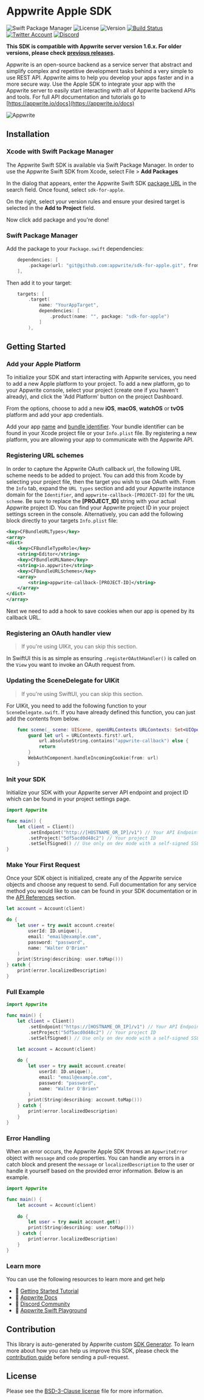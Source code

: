 # Appwrite Apple SDK

![Swift Package Manager](https://img.shields.io/github/v/release/appwrite/sdk-for-apple.svg?color=green&style=flat-square)
![License](https://img.shields.io/github/license/appwrite/sdk-for-apple.svg?style=flat-square)
![Version](https://img.shields.io/badge/api%20version-1.6.1-blue.svg?style=flat-square)
[![Build Status](https://img.shields.io/travis/com/appwrite/sdk-generator?style=flat-square)](https://travis-ci.com/appwrite/sdk-generator)
[![Twitter Account](https://img.shields.io/twitter/follow/appwrite?color=00acee&label=twitter&style=flat-square)](https://twitter.com/appwrite)
[![Discord](https://img.shields.io/discord/564160730845151244?label=discord&style=flat-square)](https://appwrite.io/discord)

**This SDK is compatible with Appwrite server version 1.6.x. For older versions, please check [previous releases](https://github.com/appwrite/sdk-for-apple/releases).**

Appwrite is an open-source backend as a service server that abstract and simplify complex and repetitive development tasks behind a very simple to use REST API. Appwrite aims to help you develop your apps faster and in a more secure way. Use the Apple SDK to integrate your app with the Appwrite server to easily start interacting with all of Appwrite backend APIs and tools. For full API documentation and tutorials go to [https://appwrite.io/docs](https://appwrite.io/docs)

![Appwrite](https://github.com/appwrite/appwrite/raw/main/public/images/github.png)

## Installation

### Xcode with Swift Package Manager

The Appwrite Swift SDK is available via Swift Package Manager. In order to use the Appwrite Swift SDK from Xcode, select File > **Add Packages**

In the dialog that appears, enter the Appwrite Swift SDK [package URL](git@github.com:appwrite/sdk-for-apple.git) in the search field. Once found, select `sdk-for-apple`.

On the right, select your version rules and ensure your desired target is selected in the **Add to Project** field.

Now click add package and you're done!

### Swift Package Manager

Add the package to your `Package.swift` dependencies:

```swift
    dependencies: [
        .package(url: "git@github.com:appwrite/sdk-for-apple.git", from: "8.0.0"),
    ],
```

Then add it to your target:

```swift
    targets: [
        .target(
            name: "YourAppTarget",
            dependencies: [
                .product(name: "", package: "sdk-for-apple")
            ]
        ),
```


## Getting Started

### Add your Apple Platform
To initialize your SDK and start interacting with Appwrite services, you need to add a new Apple platform to your project. To add a new platform, go to your Appwrite console, select your project (create one if you haven't already), and click the 'Add Platform' button on the project Dashboard.

From the options, choose to add a new **iOS**, **macOS**, **watchOS** or **tvOS** platform and add your app credentials.

Add your app <u>name</u> and <u>bundle identifier</u>. Your bundle identifier can be found in your Xcode project file or your `Info.plist` file. By registering a new platform, you are allowing your app to communicate with the Appwrite API.

### Registering URL schemes

In order to capture the Appwrite OAuth callback url, the following URL scheme needs to be added to project. You can add this from Xcode by selecting your project file, then the target you wish to use OAuth with. From the `Info` tab, expand the `URL types` section and add your Appwrite instance domain for the `Identifier`, and `appwrite-callback-[PROJECT-ID]` for the `URL scheme`. Be sure to replace the **[PROJECT_ID]** string with your actual Appwrite project ID. You can find your Appwrite project ID in your project settings screen in the console. Alternatively, you can add the following block directly to your targets `Info.plist` file:

```xml
<key>CFBundleURLTypes</key>
<array>
<dict>
    <key>CFBundleTypeRole</key>
    <string>Editor</string>
    <key>CFBundleURLName</key>
    <string>io.appwrite</string>
    <key>CFBundleURLSchemes</key>
    <array>
        <string>appwrite-callback-[PROJECT-ID]</string>
    </array>
</dict>
</array>
```

Next we need to add a hook to save cookies when our app is opened by its callback URL.

### Registering an OAuth handler view

> If you're using UIKit, you can skip this section.

In SwiftUI this is as simple as ensuring `.registerOAuthHandler()` is called on the `View` you want to invoke an OAuth request from.

### Updating the SceneDelegate for UIKit

> If you're using SwiftUI, you can skip this section.

For UIKit, you need to add the following function to your `SceneDelegate.swift`. If you have already defined this function, you can just add the contents from below.

```swift
    func scene(_ scene: UIScene, openURLContexts URLContexts: Set<UIOpenURLContext>) {
        guard let url = URLContexts.first?.url,
            url.absoluteString.contains("appwrite-callback") else {
            return
        }
        WebAuthComponent.handleIncomingCookie(from: url)
    }
```

### Init your SDK

Initialize your SDK with your Appwrite server API endpoint and project ID which can be found in your project settings page.

```swift
import Appwrite

func main() {
    let client = Client()
        .setEndpoint("http://[HOSTNAME_OR_IP]/v1") // Your API Endpoint
        .setProject("5df5acd0d48c2") // Your project ID
        .setSelfSigned() // Use only on dev mode with a self-signed SSL cert
}
```

### Make Your First Request

Once your SDK object is initialized, create any of the Appwrite service objects and choose any request to send. Full documentation for any service method you would like to use can be found in your SDK documentation or in the [API References](https://appwrite.io/docs) section.

```swift
let account = Account(client)

do {
    let user = try await account.create(
        userId: ID.unique(),
        email: "email@example.com",
        password: "password",
        name: "Walter O'Brien"
    )
    print(String(describing: user.toMap()))
} catch {
    print(error.localizedDescription)
}
```

### Full Example

```swift
import Appwrite

func main() {
    let client = Client()
        .setEndpoint("https://[HOSTNAME_OR_IP]/v1") // Your API Endpoint
        .setProject("5df5acd0d48c2") // Your project ID
        .setSelfSigned() // Use only on dev mode with a self-signed SSL cert

    let account = Account(client)
    
    do {
        let user = try await account.create(
            userId: ID.unique(),
            email: "email@example.com",
            password: "password",
            name: "Walter O'Brien"
        )
        print(String(describing: account.toMap()))
    } catch {
        print(error.localizedDescription)
    }
}
```

### Error Handling

When an error occurs, the Appwrite Apple SDK throws an `AppwriteError` object with `message` and `code` properties. You can handle any errors in a catch block and present the `message` or `localizedDescription` to the user or handle it yourself based on the provided error information. Below is an example.

```swift
import Appwrite

func main() {
    let account = Account(client)
    
    do {
        let user = try await account.get()
        print(String(describing: user.toMap()))
    } catch {
        print(error.localizedDescription)
    }
}
```

### Learn more

You can use the following resources to learn more and get help

- 🚀 [Getting Started Tutorial](https://appwrite.io/docs/getting-started-for-server)
- 📜 [Appwrite Docs](https://appwrite.io/docs)
- 💬 [Discord Community](https://appwrite.io/discord)
- 🚂 [Appwrite Swift Playground](https://github.com/appwrite/playground-for-swift-server)


## Contribution

This library is auto-generated by Appwrite custom [SDK Generator](https://github.com/appwrite/sdk-generator). To learn more about how you can help us improve this SDK, please check the [contribution guide](https://github.com/appwrite/sdk-generator/blob/master/CONTRIBUTING.md) before sending a pull-request.

## License

Please see the [BSD-3-Clause license](https://raw.githubusercontent.com/appwrite/appwrite/master/LICENSE) file for more information.